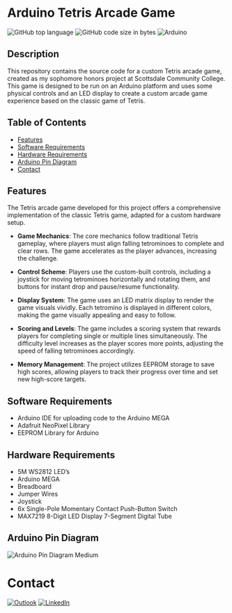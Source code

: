 # Arduino Tetris Arcade Game

![GitHub top language](https://img.shields.io/github/languages/top/naluthi/Arduino-Tetris-Arcade-Game) 
![GitHub code size in bytes](https://img.shields.io/github/languages/code-size/naluthi/Arduino-Tetris-Arcade-Game) 
![Arduino](https://img.shields.io/badge/Arduino-IDE-green.svg)

## Description

This repository contains the source code for a custom Tetris arcade game, created as my sophomore honors project at Scottsdale Community College. This game is designed to be run on an Arduino platform and uses some physical controls and an LED display to create a custom arcade game experience based on the classic game of Tetris.

## Table of Contents
- [Features](#features)
- [Software Requirements](#software-requirements)
- [Hardware Requirements](#hardware-requirements)
- [Arduino Pin Diagram](#arduino-pin-diagram)
- [Contact](#contact)

## Features

The Tetris arcade game developed for this project offers a comprehensive implementation of the classic Tetris game, adapted for a custom hardware setup.

- **Game Mechanics**: The core mechanics follow traditional Tetris gameplay, where players must align falling tetrominoes to complete and clear rows. The game accelerates as the player advances, increasing the challenge.
  
- **Control Scheme**: Players use the custom-built controls, including a joystick for moving tetrominoes horizontally and rotating them, and buttons for instant drop and pause/resume functionality.
  
- **Display System**: The game uses an LED matrix display to render the game visuals vividly. Each tetromino is displayed in different colors, making the game visually appealing and easy to follow.
  
- **Scoring and Levels**: The game includes a scoring system that rewards players for completing single or multiple lines simultaneously. The difficulty level increases as the player scores more points, adjusting the speed of falling tetrominoes accordingly.
  
- **Memory Management**: The project utilizes EEPROM storage to save high scores, allowing players to track their progress over time and set new high-score targets.

## Software Requirements
- Arduino IDE for uploading code to the Arduino MEGA
- Adafruit NeoPixel Library
- EEPROM Library for Arduino

## Hardware Requirements
- 5M WS2812 LED’s
- Arduino MEGA
- Breadboard
- Jumper Wires
- Joystick
- 6x Single-Pole Momentary Contact Push-Button Switch
- MAX7219 8-Digit LED Display 7-Segment Digital Tube

## Arduino Pin Diagram

![Arduino Pin Diagram Medium](https://github.com/naluthi/Arduino-Tetris-Arcade-Game/assets/116135231/3d3accac-642c-4168-957b-4e825acb2651)

# Contact

[![Outlook](https://img.shields.io/badge/Microsoft_Outlook-0078D4?style=for-the-badge&logo=microsoft-outlook&logoColor=white)](nick@luthi.us) 
[![LinkedIn](https://img.shields.io/badge/linkedin-%230077B5.svg?style=for-the-badge&logo=linkedin&logoColor=white)](https://www.linkedin.com/in/nickluthi)

